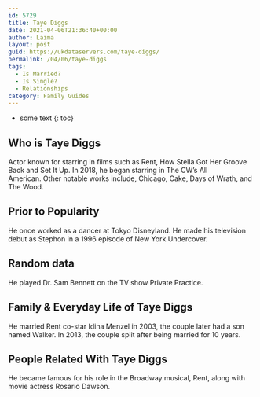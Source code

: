```yaml
---
id: 5729
title: Taye Diggs
date: 2021-04-06T21:36:40+00:00
author: Laima
layout: post
guid: https://ukdataservers.com/taye-diggs/
permalink: /04/06/taye-diggs
tags:
  - Is Married?
  - Is Single?
  - Relationships
category: Family Guides
---
```


* some text
{: toc}


## Who is Taye Diggs
                  
                  
                  
Actor known for starring in films such as Rent, How Stella Got Her Groove Back and Set It Up. In 2018, he began starring in The CW&#8217;s All American. Other notable works include, Chicago, Cake, Days of Wrath, and The Wood.
                  
              
            
              
            
                
                
                
## Prior to Popularity
                  
                  
                  
He once worked as a dancer at Tokyo Disneyland. He made his television debut as Stephon in a 1996 episode of New York Undercover.
                  
              
            
              
            
                
                
                
## Random data
                  
                  
                  
He played Dr. Sam Bennett on the TV show Private Practice.
                  
              
            
              
            
                
                
                
## Family & Everyday Life of Taye Diggs
                  
                  
                  
He married Rent co-star Idina Menzel in 2003, the couple later had a son named Walker. In 2013, the couple split after being married for 10 years.
                  
              
            
              
            
                
                
                
## People Related With Taye Diggs
                  
                  
                  
He became famous for his role in the Broadway musical, Rent, along with movie actress Rosario Dawson.
                  
              
            
              
            
                
              
            
              
              
            
            
              
            
          
          
          